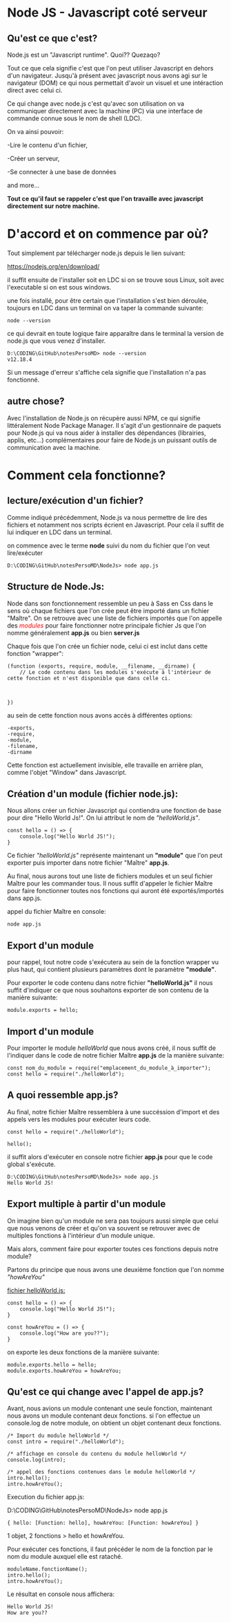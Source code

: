 # Node JS - Javascript coté serveur

## Qu'est ce que c'est?

Node.js est un "Javascript runtime". Quoi?? Quezaqo?

Tout ce que cela signifie c'est que l'on peut utiliser Javascript en dehors d'un navigateur. Jusqu'à présent avec javascript nous avons agi sur le navigateur (DOM) ce qui nous permettait d'avoir un visuel et une intéraction direct avec celui ci.

Ce qui change avec node.js c'est qu'avec son utilisation on va communiquer directement avec la machine (PC) via une interface de commande connue sous le nom de shell (LDC).

On va ainsi pouvoir:

-Lire le contenu d'un fichier,

-Créer un serveur,

-Se connecter à une base de données

and more...

**Tout ce qu'il faut se rappeler c'est que l'on travaille avec javascript directement sur notre machine.**

# D'accord et on commence par où?

Tout simplement par télécharger node.js depuis le lien suivant:

https://nodejs.org/en/download/

il suffit ensuite de l'installer soit en LDC si on se trouve sous Linux, soit avec l'executable si on est sous windows.

une fois installé, pour être certain que l'installation s'est bien déroulée, toujours en LDC dans un terminal on va taper la commande suivante:

    node --version

ce qui devrait en toute logique faire apparaître dans le terminal la version de node.js que vous venez d'installer.

    D:\CODING\GitHub\notesPersoMD> node --version
    v12.18.4

Si un message d'erreur s'affiche cela signifie que l'installation n'a pas fonctionné.

## autre chose?

Avec l'installation de Node.js on récupère aussi NPM, ce qui signifie littéralement Node Package Manager. Il s'agit d'un gestionnaire de paquets pour Node.js qui va nous aider à installer des dépendances (librairies, applis, etc...) complémentaires pour faire de Node.js un puissant outils de communication avec la machine.

# Comment cela fonctionne?

## lecture/exécution d'un fichier?

Comme indiqué précédemment, Node.js va nous permettre de lire des fichiers et notamment nos scripts écrient en Javascript. Pour cela il suffit de lui indiquer en LDC dans un terminal.

on commence avec le terme **node** suivi du nom du fichier que l'on veut lire/exécuter

    D:\CODING\GitHub\notesPersoMD\NodeJs> node app.js

## Structure de Node.Js:

Node dans son fonctionnement ressemble un peu à Sass en Css dans le sens où chaque fichiers que l'on crée peut être importé dans un fichier "Maître". On se retrouve avec une liste de fichiers importés que l'on appelle des <span style="color:red">_modules_</span> pour faire fonctionner notre principale fichier Js que l'on nomme généralement **app.js** ou bien **server.js**

Chaque fois que l'on crée un fichier node, celui ci est inclut dans cette fonction "wrapper":

    (function (exports, require, module, __filename, __dirname) {
        // Le code contenu dans les modules s'exécute à l'intérieur de cette fonction et n'est disponible que dans celle ci.



    })

au sein de cette fonction nous avons accès à différentes options:

    -exports,
    -require,
    -module,
    -filename,
    -dirname

Cette fonction est actuellement invisible, elle travaille en arrière plan, comme l'objet "Window" dans Javascript.


## Création d'un module (fichier node.js):

Nous allons créer un fichier Javascript qui contiendra une fonction de base pour dire "Hello World Js!". On lui attribut le nom de _"helloWorld.js"_.

    const hello = () => {
        console.log("Hello World JS!");
    }

Ce fichier _"helloWorld.js"_ représente maintenant un **"module"** que l'on peut exporter puis importer dans notre fichier "Maître" **app.js**. 

Au final, nous aurons tout une liste de fichiers modules et un seul fichier Maître pour les commander tous. Il nous suffit d'appeler le fichier Maître pour faire fonctionner toutes nos fonctions qui auront été exportés/importés dans app.js.

appel du fichier Maître en console:

    node app.js

## Export d'un module

pour rappel, tout notre code s'exécutera au sein de la fonction wrapper vu plus haut, qui contient plusieurs paramètres dont le paramètre __"module"__.

Pour exporter le code contenu dans notre fichier __"helloWorld.js"__ il nous suffit d'indiquer ce que nous souhaitons exporter de son contenu de la manière suivante:

    module.exports = hello;

## Import d'un module

Pour importer le module *helloWorld* que nous avons créé, il nous suffit de l'indiquer dans le code de notre fichier Maître **app.js** de la manière suivante:

    const nom_du_module = require("emplacement_du_module_à_importer");
    const hello = require("./helloWorld");


## A quoi ressemble app.js?

Au final, notre fichier Maître ressemblera à une succéssion d'import et des appels vers les modules pour exécuter leurs code.

    const hello = require("./helloWorld");
    
    hello();

il suffit alors d'exécuter en console notre fichier **app.js** pour que le code global s'exécute.

    D:\CODING\GitHub\notesPersoMD\NodeJs> node app.js
    Hello World JS!

## Export multiple à partir d'un module

On imagine bien qu'un module ne sera pas toujours aussi simple que celui que nous venons de créer et qu'on va souvent se retrouver avec de multiples fonctions à l'intérieur d'un module unique.

Mais alors, comment faire pour exporter toutes ces fonctions depuis notre module?

Partons du principe que nous avons une deuxième fonction que l'on nomme *"howAreYou"*

<u>fichier helloWorld.js:</u>

    const hello = () => {
        console.log("Hello World JS!");
    }

    const howAreYou = () => {
        console.log("How are you??");
    }

on exporte les deux fonctions de la manière suivante:

    module.exports.hello = hello;
    module.exports.howAreYou = howAreYou;

## Qu'est ce qui change avec l'appel de app.js?

Avant, nous avions un module contenant une seule fonction, maintenant nous avons un module contenant deux fonctions. si l'on effectue un console.log de notre module, on obtient un objet contenant deux fonctions.

    /* Import du module helloWorld */
    const intro = require("./helloWorld");    

    /* affichage en console du contenu du module helloWorld */
    console.log(intro);

    /* appel des fonctions contenues dans le module helloWorld */
    intro.hello();
    intro.howAreYou();

Execution du fichier app.js:

D:\CODING\GitHub\notesPersoMD\NodeJs> node app.js

    { hello: [Function: hello], howAreYou: [Function: howAreYou] }

1 objet, 2 fonctions > hello et howAreYou.

Pour exécuter ces fonctions, il faut précéder le nom de la fonction par le nom du module auxquel elle est rataché. 

    moduleName.fonctionName();
    intro.hello();
    intro.howAreYou();

Le résultat en console nous affichera:

    Hello World JS!
    How are you??